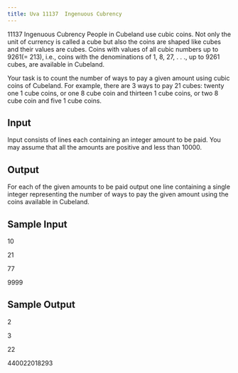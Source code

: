 ```yaml
---
title: Uva 11137  Ingenuous Cubrency
---
```


11137 Ingenuous Cubrency
People in Cubeland use cubic coins. Not only the unit of currency is
called a cube but also the coins are shaped like cubes and their values
are cubes. Coins with values of all cubic numbers up to 9261(= 213),
i.e., coins with the denominations of 1, 8, 27, . . ., up to 9261 cubes, are
available in Cubeland.

Your task is to count the number of ways to pay a given amount
using cubic coins of Cubeland. For example, there are 3 ways to pay 21
cubes: twenty one 1 cube coins, or one 8 cube coin and thirteen 1 cube
coins, or two 8 cube coin and five 1 cube coins.

## Input
Input consists of lines each containing an integer amount to be paid. You may assume that all the
amounts are positive and less than 10000.

## Output
For each of the given amounts to be paid output one line containing a single integer representing the
number of ways to pay the given amount using the coins available in Cubeland.

## Sample Input
<p>10</p><p>21</p><p>77</p><p>9999</p><p></p>

## Sample Output
<p>2</p><p>3</p><p>22</p><p>440022018293</p>